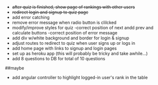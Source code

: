 * ~~after quiz is finished, show page of rankings with other users~~
* ~~redirect login and signup to quiz page~~
* add error catching
* remove error message when radio button is clilcked
* modify/improve styles for quiz
    -correct position of next andd prev and calculate buttons
    -correct position of error message
* add div w/white background and border for login & signup
* adjust routes to redirect to quiz when user signs up or logs in
* add home page with links to signup and login pages
* set up as heroku app (this will probably be tricky and take awhile...)
* add 8 questions to DB for total of 10 questions

##maybe
* add angular controller to highlight logged-in user's rank in the table